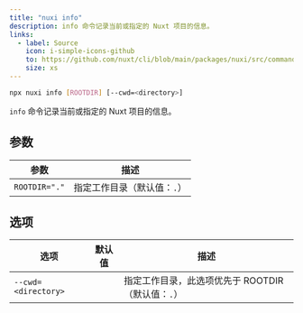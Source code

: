 ```yaml
---
title: "nuxi info"
description: info 命令记录当前或指定的 Nuxt 项目的信息。
links:
  - label: Source
    icon: i-simple-icons-github
    to: https://github.com/nuxt/cli/blob/main/packages/nuxi/src/commands/info.ts
    size: xs
---
```


<!--info-cmd-->
```bash [Terminal]
npx nuxi info [ROOTDIR] [--cwd=<directory>]
```
<!--/info-cmd-->

`info` 命令记录当前或指定的 Nuxt 项目的信息。

## 参数

<!--info-args-->
参数 | 描述
--- | ---
`ROOTDIR="."` | 指定工作目录（默认值：`.`）
<!--/info-args-->

## 选项

<!--info-opts-->
选项 | 默认值 | 描述
--- | --- | ---
`--cwd=<directory>` |  | 指定工作目录，此选项优先于 ROOTDIR（默认值：`.`）
<!--/info-opts-->
